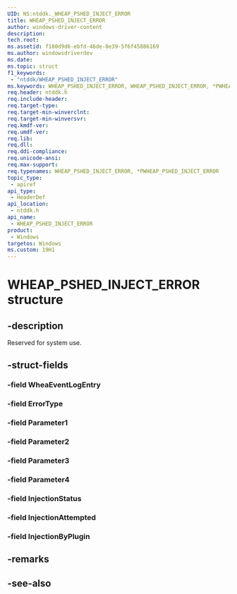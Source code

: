 ```yaml
---
UID: NS:ntddk._WHEAP_PSHED_INJECT_ERROR
title: WHEAP_PSHED_INJECT_ERROR
author: windows-driver-content
description: 
tech.root:
ms.assetid: f180d9d6-ebfd-46de-8e39-5f6f45886169
ms.author: windowsdriverdev
ms.date: 
ms.topic: struct
f1_keywords:
 - "ntddk/WHEAP_PSHED_INJECT_ERROR"
ms.keywords: WHEAP_PSHED_INJECT_ERROR, WHEAP_PSHED_INJECT_ERROR, *PWHEAP_PSHED_INJECT_ERROR, 
req.header: ntddk.h
req.include-header:
req.target-type:
req.target-min-winverclnt:
req.target-min-winversvr:
req.kmdf-ver:
req.umdf-ver:
req.lib:
req.dll:
req.ddi-compliance:
req.unicode-ansi:
req.max-support:
req.typenames: WHEAP_PSHED_INJECT_ERROR, *PWHEAP_PSHED_INJECT_ERROR
topic_type: 
 - apiref
api_type: 
 - HeaderDef
api_location: 
 - ntddk.h
api_name: 
 - WHEAP_PSHED_INJECT_ERROR
product: 
 - Windows
targetos: Windows
ms.custom: 19H1
---
```


# WHEAP_PSHED_INJECT_ERROR structure

## -description

Reserved for system use.

## -struct-fields

### -field WheaEventLogEntry
 
### -field ErrorType
 
### -field Parameter1
 
### -field Parameter2
 
### -field Parameter3
 
### -field Parameter4
 
### -field InjectionStatus
 
### -field InjectionAttempted
 
### -field InjectionByPlugin
 

## -remarks

## -see-also
